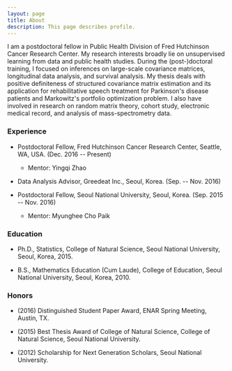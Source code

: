```yaml
---
layout: page
title: About
description: This page describes profile.
---
```


I am a postdoctoral fellow in Public Health Division of Fred Hutchinson Cancer Research Center. My research interests broadly lie on unsupervised learning from data and public health studies. During the (post-)doctoral training, I focused on inferences on large-scale covariance matrices, longitudinal data analysis, and survival analysis. My thesis deals with positive definiteness of structured covariance matrix estimation and its application for rehabilitative speech treatment for Parkinson's disease patients and Markowitz's portfolio optimization problem. I also have involved in research on random matrix theory, cohort study, electronic medical record, and analysis of mass-spectrometry data.

### Experience

* Postdoctoral Fellow, Fred Hutchinson Cancer Research Center, Seattle, WA, USA. (Dec. 2016 -- Present)
	* Mentor: Yingqi Zhao

* Data Analysis Advisor, Greedeat Inc., Seoul, Korea. (Sep. -- Nov. 2016) 

* Postdoctoral Fellow, Seoul National University, Seoul, Korea. (Sep. 2015 -- Nov. 2016) 
	* Mentor: Myunghee Cho Paik

### Education

* Ph.D., Statistics, College of Natural Science, Seoul National University, Seoul, Korea, 2015.

* B.S., Mathematics Education (Cum Laude), College of Education, Seoul National University, Seoul, Korea, 2010.

### Honors

* (2016) Distinguished Student Paper Award, ENAR Spring Meeting, Austin, TX.

* (2015) Best Thesis Award of College of Natural Science, College of Natural Science, Seoul National University.

* (2012) Scholarship for Next Generation Scholars, Seoul National University.




